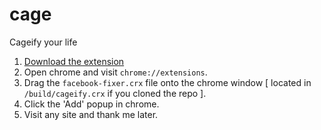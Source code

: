 cage
====

Cageify your life

1. [Download the extension](https://github.com/robcalcroft/cage/blob/master/build/cageify.crx?raw=true)
2. Open chrome and visit `chrome://extensions`.
3. Drag the `facebook-fixer.crx` file onto the chrome window [ located in `/build/cageify.crx` if you cloned the repo ].
4. Click the 'Add' popup in chrome.
5. Visit any site and thank me later.
